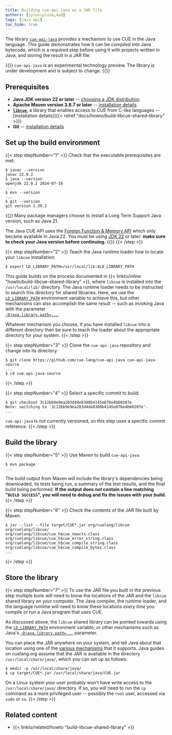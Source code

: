 ```yaml
---
title: Building cue-api-java as a JAR file
authors: [jpluscplusm,4ad]
tags: [java api]
toc_hide: true
---
```


The library [`cue-api-java`](https://github.com/cue-lang/cue-api-java) provides
a mechanism to use CUE in the Java language. This guide demonstrates how it can
be compiled into Java bytecode, which is a required step before using it with
projects written in Java, and storing the result in a JAR file.

{{<info>}}
`cue-api-java` is an experimental technology preview.
The library is under development and is subject to change.
{{</info>}}

## Prerequisites

- **Java JDK version 22 or later**
  -- [choosing a JDK distribution](https://whichjdk.com)
- **Apache Maven version 3.8.7 or later**
  -- [installation details](https://maven.apache.org/install.html)
- **[`libcue`](https://github.com/cue-lang/libcue)**,
  a library that enables access to CUE from C-like languages
  -- [installation details]({{< relref "docs/howto/build-libcue-shared-library" >}})
- **Git** -- [installation details](https://git-scm.com/downloads)


## Set up the build environment

{{< step stepNumber="1" >}}
Check that the executable prerequisites are met:

```text { title="TERMINAL" type="terminal" codeToCopy="amF2YWMgLS12ZXJzaW9uCmphdmEgLS12ZXJzaW9uCm12biAtLXZlcnNpb24KZ2l0IC0tdmVyc2lvbg==" }
$ javac --version
javac 22.0.2
$ java --version
openjdk 22.0.2 2024-07-16
...
$ mvn --version
...
$ git --version
git version 2.39.2
```

{{<warning>}}
Many package managers choose to install a Long Term Support Java version,
such as Java 21.

The Java CUE API uses the
[Foreign Function & Memory API](https://openjdk.org/jeps/454)
which only became available in Java 22.
You must be using
[JDK 22](https://openjdk.org/projects/jdk/22/) or later:
**make sure to check your Java version before continuing.**
{{</warning>}}
{{< /step >}}

{{< step stepNumber="2" >}}
Teach the Java runtime loader how to locate your `libcue` installation:

```text { title="TERMINAL" type="terminal" codeToCopy="ZXhwb3J0IExEX0xJQlJBUllfUEFUSD0vdXNyL2xvY2FsL2xpYjokTERfTElCUkFSWV9QQVRI" }
$ export LD_LIBRARY_PATH=/usr/local/lib:$LD_LIBRARY_PATH
```

This guide builds on the process documented in
{{< linkto/inline "howto/build-libcue-shared-library" >}},
where `libcue` is installed into the `/usr/local/lib/` directory.
The Java runtime loader needs to be instructed to search this directory for
shared libraries. Here, we use the 
[`LD_LIBRARY_PATH`](https://tldp.org/HOWTO/Program-Library-HOWTO/shared-libraries.html#AEN80)
environment variable to achieve this, but other mechanisms can also accomplish
the same result -- such as invoking Java with the parameter\
[`-Djava.library.path=...`](https://docs.oracle.com/en/java/javase/14/docs/api/java.base/java/lang/System.html#java.library.path).

Whatever mechanism you choose, if you have installed `libcue` into a different
directory then be sure to teach the loader about the appropriate directory for
*your* system.
{{< /step >}}

{{< step stepNumber="3" >}}
Clone the `cue-api-java` repository and change into its directory:

<!-- TODO(jcm): is the canonical upstream github or gerrithub? -->
```text { title="TERMINAL" type="terminal" codeToCopy="Z2l0IGNsb25lIGh0dHBzOi8vZ2l0aHViLmNvbS9jdWUtbGFuZy9jdWUtYXBpLWphdmEgY3VlLWFwaS1qYXZhLXNvdXJjZQpjZCBjdWUtYXBpLWphdmEtc291cmNl" }
$ git clone https://github.com/cue-lang/cue-api-java cue-api-java-source
...
$ cd cue-api-java-source
```
{{< /step >}}

{{< step stepNumber="4" >}}
Select a specific commit to build:

<!-- TODO(jcm): derive this commit id from the id stored in site.cue -->
```text { title="TERMINAL" type="terminal" codeToCopy="Z2l0IGNoZWNrb3V0IDNjMTJiYjllOWVhMjAzZDRkZTgzMDhiNDE0NWU4NzZlNGI2MDIwN2U=" }
$ git checkout 3c12bb9e9ea203d4de8308b4145e876e4b60207e
Note: switching to '3c12bb9e9ea203d4de8308b4145e876e4b60207e'.
...
```

`cue-api-java` is not currently versioned, so this step uses a specific commit reference.
{{< /step >}}

## Build the library

{{< step stepNumber="5" >}}
Use Maven to build `cue-api-java`:

```text { title="TERMINAL" type="terminal" codeToCopy="bXZuIHBhY2thZ2U=" }
$ mvn package
...
```

The build output from Maven will include the library's dependencies being
downloaded, its tests being run, a summary of the test results, and the final
build being performed. **If the output does *not* contain a line matching
"`BUILD SUCCESS`", you will need to debug and fix the issues with your build.**
{{< /step >}}

{{< step stepNumber="6" >}}
Check the contents of the JAR file built by Maven:

```text { title="TERMINAL" type="terminal" codeToCopy="amFyIC0tbGlzdCAtLWZpbGUgdGFyZ2V0L0NVRSouamFyIG9yZy9jdWVsYW5nL2xpYmN1ZQ==" }
$ jar --list --file target/CUE*.jar org/cuelang/libcue
org/cuelang/libcue/
org/cuelang/libcue/cue_h$cue_newctx.class
org/cuelang/libcue/cue_h$cue_error_string.class
org/cuelang/libcue/cue_h$cue_compile_string.class
org/cuelang/libcue/cue_h$cue_compile_bytes.class
...
```
{{< /step >}}

## Store the library

{{< step stepNumber="7" >}}
To use the JAR file you built in the previous step multiple tools will need to
know the locations of the JAR and the `libcue` shared library on your computer.
The Java compiler, the runtime loader, and the language runtime will need to
know these locations *every time* you compile or run a Java program that uses
CUE.

As discussed above, the `libcue` shared library can be pointed towards using the
[`LD_LIBRARY_PATH`](https://tldp.org/HOWTO/Program-Library-HOWTO/shared-libraries.html#AEN80)
environment variable, or other mechanisms such as Java's
[`-Djava.library.path=...`](https://docs.oracle.com/en/java/javase/14/docs/api/java.base/java/lang/System.html#java.library.path)
parameter.

You can place the JAR anywhere on your system, and tell Java about that
location using one of the
[various mechanisms](https://en.wikipedia.org/wiki/Classpath#Setting_the_path_to_execute_Java_programs)
that it supports.
Java guides on cuelang.org assume that the JAR is available in the directory
`/usr/local/share/java/`, which you can set up as follows:

```text { title="TERMINAL" type="terminal" codeToCopy="bWtkaXIgLXAgL3Vzci9sb2NhbC9zaGFyZS9qYXZhLwpjcCB0YXJnZXQvQ1VFKi5qYXIgL3Vzci9sb2NhbC9zaGFyZS9qYXZhL0NVRS5qYXI=" }
$ mkdir -p /usr/local/share/java/
$ cp target/CUE*.jar /usr/local/share/java/CUE.jar
```

On a Linux system your user probably won't have write access to the
`/usr/local/share/java/` directory. If so, you will need to run the `cp` command as a
more privileged user -- possibly the `root` user, accessed via `sudo` or `su`.
{{< /step >}}

<!-- TODO(jcm): add a test use of the lib -->

<!--
## Use the library

TODO(jcm): links to other content
-->

## Related content

- {{< linkto/related/howto "build-libcue-shared-library" >}}

